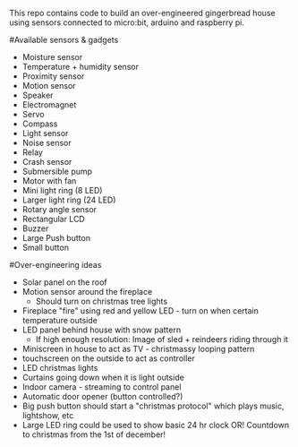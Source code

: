 This repo contains code to build an over-engineered gingerbread house using sensors connected to micro:bit, arduino and raspberry pi.

#Available sensors & gadgets
* Moisture sensor
* Temperature + humidity sensor
* Proximity sensor
* Motion sensor
* Speaker
* Electromagnet
* Servo 
* Compass
* Light sensor
* Noise sensor
* Relay
* Crash sensor
* Submersible pump
* Motor with fan
* Mini light ring (8 LED)
* Larger light ring (24 LED)
* Rotary angle sensor
* Rectangular LCD
* Buzzer
* Large Push button
* Small button

#Over-engineering ideas
* Solar panel on the roof
* Motion sensor around the fireplace
  * Should turn on christmas tree lights
* Fireplace "fire" using red and yellow LED - turn on when certain temperature outside
* LED panel behind house with snow pattern
  * If high enough resolution: Image of sled + reindeers riding through it
* Miniscreen in house to act as TV - christmassy looping pattern
* touchscreen on the outside to act as controller
* LED christmas lights
* Curtains going down when it is light outside
* Indoor camera - streaming to control panel
* Automatic door opener (button controlled?)
* Big push button should start a "christmas protocol" which plays music, lightshow, etc
* Large LED ring could be used to show basic 24 hr clock OR! Countdown to christmas from the 1st of december!


